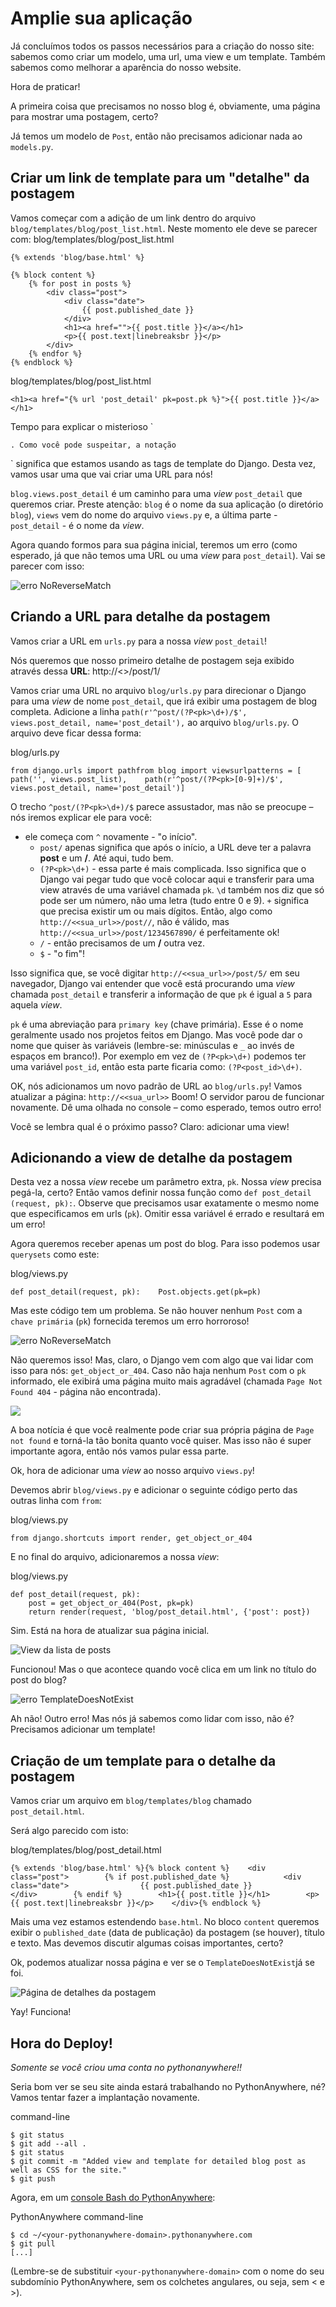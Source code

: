 # Amplie sua aplicação

Já concluímos todos os passos necessários para a criação do nosso site: sabemos como criar um modelo, uma url, uma view e um template. Também sabemos como melhorar a aparência do nosso website.

Hora de praticar!

A primeira coisa que precisamos no nosso blog é, obviamente, uma página para mostrar uma postagem, certo?

Já temos um modelo de `Post`, então não precisamos adicionar nada ao `models.py`.

## Criar um link de template para um "detalhe" da postagem

Vamos começar com a adição de um link dentro do arquivo `blog/templates/blog/post_list.html`. Neste momento ele deve se parecer com: blog/templates/blog/post\_list.html

```markup
{% extends 'blog/base.html' %}

{% block content %}
    {% for post in posts %}
        <div class="post">
            <div class="date">
                {{ post.published_date }}
            </div>
            <h1><a href="">{{ post.title }}</a></h1>
            <p>{{ post.text|linebreaksbr }}</p>
        </div>
    {% endfor %}
{% endblock %}
```

blog/templates/blog/post\_list.html

```markup
<h1><a href="{% url 'post_detail' pk=post.pk %}">{{ post.title }}</a></h1>
```

Tempo para explicar o misterioso \`

`. Como você pode suspeitar, a notação`

\` significa que estamos usando as tags de template do Django. Desta vez, vamos usar uma que vai criar uma URL para nós!

`blog.views.post_detail` é um caminho para uma _view_ `post_detail` que queremos criar. Preste atenção: `blog` é o nome da sua aplicação \(o diretório `blog`\), `views` vem do nome do arquivo `views.py` e, a última parte - `post_detail` - é o nome da _view_.

Agora quando formos para sua página inicial, teremos um erro \(como esperado, já que não temos uma URL ou uma _view_ para `post_detail`\). Vai se parecer com isso:

![erro NoReverseMatch](https://tutorial.djangogirls.org/pt/extend_your_application/images/no_reverse_match2.png)

## Criando a URL para detalhe da postagem <a id="criando-a-url-para-detalhe-da-postagem"></a>

Vamos criar a URL em `urls.py` para a nossa _view_ `post_detail`!

Nós queremos que nosso primeiro detalhe de postagem seja exibido através dessa **URL**: http://&lt;&gt;/post/1/

Vamos criar uma URL no arquivo `blog/urls.py` para direcionar o Django para uma _view_ de nome `post_detail`, que irá exibir uma postagem de blog completa. Adicione a linha `path(r'^post/(?P<pk>\d+)/$', views.post_detail, name='post_detail'),` ao arquivo `blog/urls.py`. O arquivo deve ficar dessa forma:

blog/urls.py

```text
from django.urls import pathfrom blog import views​urlpatterns = [    path('', views.post_list),    path(r'^post/(?P<pk>[0-9]+)/$', views.post_detail, name='post_detail')]
```

O trecho `^post/(?P<pk>\d+)/$` parece assustador, mas não se preocupe – nós iremos explicar ele para você:

* ele começa com `^` novamente - "o início".
  * `post/` apenas significa que após o início, a URL deve ter a palavra **post** e um **/**. Até aqui, tudo bem.
  * `(?P<pk>\d+)` - essa parte é mais complicada. Isso significa que o Django vai pegar tudo que você colocar aqui e transferir para uma view através de uma variável chamada `pk`. `\d` também nos diz que só pode ser um número, não uma letra \(tudo entre 0 e 9\). `+` significa que precisa existir um ou mais dígitos. Então, algo como `http://<<sua_url>>/post//`, não é válido, mas `http://<<sua_url>>/post/1234567890/` é perfeitamente ok!
  * `/` - então precisamos de um **/** outra vez.
  * `$` - "o fim"!

Isso significa que, se você digitar `http://<<sua_url>>/post/5/` em seu navegador, Django vai entender que você está procurando uma _view_ chamada `post_detail` e transferir a informação de que `pk` é igual a `5` para aquela _view_.

`pk` é uma abreviação para `primary key` \(chave primária\). Esse é o nome geralmente usado nos projetos feitos em Django. Mas você pode dar o nome que quiser às variáveis \(lembre-se: minúsculas e `_` ao invés de espaços em branco!\). Por exemplo em vez de `(?P<pk>\d+)` podemos ter uma variável `post_id`, então esta parte ficaria como: `(?P<post_id>\d+)`.

OK, nós adicionamos um novo padrão de URL ao `blog/urls.py`! Vamos atualizar a página: `http://<<sua_url>>` Boom! O servidor parou de funcionar novamente. Dê uma olhada no console – como esperado, temos outro erro!

Você se lembra qual é o próximo passo? Claro: adicionar uma view!

## Adicionando a view de detalhe da postagem <a id="adicionando-a-view-de-detalhe-da-postagem"></a>

Desta vez a nossa _view_ recebe um parâmetro extra, `pk`. Nossa _view_ precisa pegá-la, certo? Então vamos definir nossa função como `def post_detail (request, pk):`. Observe que precisamos usar exatamente o mesmo nome que especificamos em urls \(`pk`\). Omitir essa variável é errado e resultará em um erro!

Agora queremos receber apenas um post do blog. Para isso podemos usar `querysets` como este:

blog/views.py

```text
def post_detail(request, pk):    Post.objects.get(pk=pk)
```

Mas este código tem um problema. Se não houver nenhum `Post` com a `chave primária` \(`pk`\) fornecida teremos um erro horroroso!

![erro NoReverseMatch](https://tutorial.djangogirls.org/pt/extend_your_application/images/no_reverse_match2.png)

Não queremos isso! Mas, claro, o Django vem com algo que vai lidar com isso para nós: `get_object_or_404`. Caso não haja nenhum `Post` com o `pk` informado, ele exibirá uma página muito mais agradável \(chamada `Page Not Found 404` - página não encontrada\).

![](.gitbook/assets/image%20%281%29.png)

A boa notícia é que você realmente pode criar sua própria página de `Page not found` e torná-la tão bonita quanto você quiser. Mas isso não é super importante agora, então nós vamos pular essa parte.

Ok, hora de adicionar uma _view_ ao nosso arquivo `views.py`!

Devemos abrir `blog/views.py` e adicionar o seguinte código perto das outras linha com `from`:

blog/views.py

```text
from django.shortcuts import render, get_object_or_404
```

E no final do arquivo, adicionaremos a nossa _view_:

blog/views.py

```text
def post_detail(request, pk):
    post = get_object_or_404(Post, pk=pk)
    return render(request, 'blog/post_detail.html', {'post': post})
```

Sim. Está na hora de atualizar sua página inicial.

![View da lista de posts](https://tutorial.djangogirls.org/pt/extend_your_application/images/post_list2.png)

Funcionou! Mas o que acontece quando você clica em um link no título do post do blog?

![erro TemplateDoesNotExist](https://tutorial.djangogirls.org/pt/extend_your_application/images/template_does_not_exist2.png)

Ah não! Outro erro! Mas nós já sabemos como lidar com isso, não é? Precisamos adicionar um template!

## Criação de um template para o detalhe da postagem <a id="criacao-de-um-template-para-o-detalhe-da-postagem"></a>

Vamos criar um arquivo em `blog/templates/blog` chamado `post_detail.html`.

Será algo parecido com isto:

blog/templates/blog/post\_detail.html

```text
{% extends 'blog/base.html' %}​{% block content %}    <div class="post">        {% if post.published_date %}            <div class="date">                {{ post.published_date }}            </div>        {% endif %}        <h1>{{ post.title }}</h1>        <p>{{ post.text|linebreaksbr }}</p>    </div>{% endblock %}
```

Mais uma vez estamos estendendo `base.html`. No bloco `content` queremos exibir o `published_date` \(data de publicação\) da postagem \(se houver\), título e texto. Mas devemos discutir algumas coisas importantes, certo?

Ok, podemos atualizar nossa página e ver se o `TemplateDoesNotExist`já se foi.

![P&#xE1;gina de detalhes da postagem](https://tutorial.djangogirls.org/pt/extend_your_application/images/post_detail2.png)

Yay! Funciona!

## Hora do Deploy!  <a id="hora-do-deploy"></a>

_Somente se você criou uma conta no pythonanywhere!!_

Seria bom ver se seu site ainda estará trabalhando no PythonAnywhere, né? Vamos tentar fazer a implantação novamente.

command-line

```text
$ git status
$ git add --all .
$ git status
$ git commit -m "Added view and template for detailed blog post as well as CSS for the site."
$ git push
```

Agora, em um [console Bash do PythonAnywhere](https://www.pythonanywhere.com/consoles/):

PythonAnywhere command-line

```text
$ cd ~/<your-pythonanywhere-domain>.pythonanywhere.com
$ git pull
[...]
```

\(Lembre-se de substituir `<your-pythonanywhere-domain>` com o nome do seu subdomínio PythonAnywhere, sem os colchetes angulares, ou seja, sem &lt; e &gt;\).

